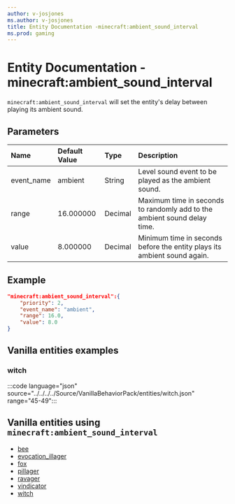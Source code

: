 ```yaml
---
author: v-josjones
ms.author: v-josjones
title: Entity Documentation -minecraft:ambient_sound_interval
ms.prod: gaming
---
```


# Entity Documentation -  minecraft:ambient_sound_interval

`minecraft:ambient_sound_interval` will set the entity's delay between playing its ambient sound.

## Parameters

|Name |Default Value  |Type  |Description  |
|:----------|:----------|:----------|:----------|
|event_name| ambient| String|  Level sound event to be played as the ambient sound. |
|range| 16.000000|  Decimal| Maximum time in seconds to randomly add to the ambient sound delay time. |
|value| 8.000000| Decimal|  Minimum time in seconds before the entity plays its ambient sound again. |

## Example

```json
"minecraft:ambient_sound_interval":{
    "priority": 2,
    "event_name": "ambient",
    "range": 16.0,
    "value": 8.0
}
```

## Vanilla entities examples

### witch

:::code language="json" source="../../../../Source/VanillaBehaviorPack/entities/witch.json" range="45-49":::

## Vanilla entities using `minecraft:ambient_sound_interval`

- [bee](../../../../Source/VanillaBehaviorPack_Snippets/entities/bee.md)
- [evocation_illager](../../../../Source/VanillaBehaviorPack_Snippets/entities/evocation_illager.md)
- [fox](../../../../Source/VanillaBehaviorPack_Snippets/entities/fox.md)
- [pillager](../../../../Source/VanillaBehaviorPack_Snippets/entities/pillager.md)
- [ravager](../../../../Source/VanillaBehaviorPack_Snippets/entities/ravager.md)
- [vindicator](../../../../Source/VanillaBehaviorPack_Snippets/entities/vindicator.md)
- [witch](../../../../Source/VanillaBehaviorPack_Snippets/entities/witch.md)
